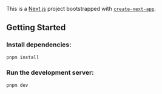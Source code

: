 This is a [Next.js](https://nextjs.org/) project bootstrapped with [`create-next-app`](https://github.com/vercel/next.js/tree/canary/packages/create-next-app).

## Getting Started

### Install dependencies:
```bash
pnpm install
```

### Run the development server:
```bash
pnpm dev
```
